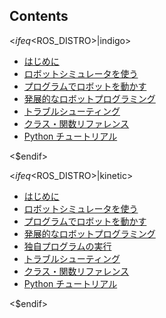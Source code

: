 Contents
--------
<$ifeq <$ROS_DISTRO>|indigo>

* [はじめに](moveit-tutorial_ja_introduction.md)
* [ロボットシミュレータを使う](moveit-tutorial_ja_robot-simulator.md)
* [プログラムでロボットを動かす](moveit-tutorial_ja_robot-python_basic.md)
* [発展的なロボットプログラミング](moveit-tutorial_ja_robot-python_advanced.md)
* [トラブルシューティング](moveit-tutorial_ja_trouble-shooting.md)
* [クラス・関数リファレンス](moveit-tutorial_ja_reference-class-functions.md)
* [Python チュートリアル ](moveit-tutorial_ja_python.md)

<$endif>

<$ifeq <$ROS_DISTRO>|kinetic>

* [はじめに](moveit-tutorial_ja_introduction.md)
* [ロボットシミュレータを使う](moveit-tutorial_ja_robot-simulator.md)
* [プログラムでロボットを動かす](moveit-tutorial_ja_robot-python_basic.md)
* [発展的なロボットプログラミング](moveit-tutorial_ja_robot-python_advanced.md)
* [独自プログラムの実行](moveit-tutorial_ja_running-your-own-program.md)
* [トラブルシューティング](moveit-tutorial_ja_trouble-shooting.md)
* [クラス・関数リファレンス](moveit-tutorial_ja_reference-class-functions.md)
* [Python チュートリアル ](moveit-tutorial_ja_python.md)

<$endif>
